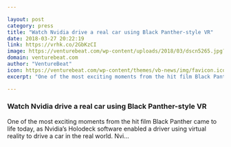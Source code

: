 ```yaml
---

layout: post
category: press
title: "Watch Nvidia drive a real car using Black Panther-style VR"
date: 2018-03-27 20:22:19
link: https://vrhk.co/2GbKzCI
image: https://venturebeat.com/wp-content/uploads/2018/03/dscn5265.jpg?fit=4608%2C3456&strip=all
domain: venturebeat.com
author: "VentureBeat"
icon: https://venturebeat.com/wp-content/themes/vb-news/img/favicon.ico
excerpt: "One of the most exciting moments from the hit film Black Panther came to life today, as Nvidia’s Holodeck software enabled a driver using virtual reality to drive a car in the real world. Nvi…"

---
```


### Watch Nvidia drive a real car using Black Panther-style VR

One of the most exciting moments from the hit film Black Panther came to life today, as Nvidia’s Holodeck software enabled a driver using virtual reality to drive a car in the real world. Nvi…